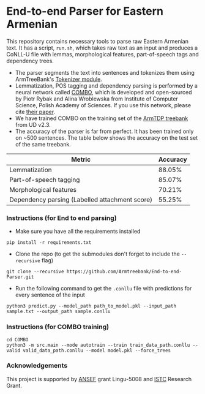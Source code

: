 # End-to-end Parser for Eastern Armenian

This repository contains necessary tools to parse raw Eastern Armenian text. It has a script, `run.sh`, which takes raw text as an input and produces a CoNLL-U file with lemmas, morphological features, part-of-speech tags and dependency trees.

* The parser segments the text into sentences and tokenizes them using ArmTreeBank's [Tokenizer module](https://github.com/Armtreebank/Tokenizer).
* Lemmatization, POS tagging and dependency parsing is performed by a neural network called [COMBO](https://github.com/360er0/COMBO), which is developed and open-sourced by Piotr Rybak and Alina Wroblewska from Institute of Computer Science, Polish Academy of Sciences. If you use this network, please cite [their paper](https://aclanthology.coli.uni-saarland.de/papers/K18-2004/k18-2004).
* We have trained COMBO on the training set of the [ArmTDP treebank](https://github.com/UniversalDependencies/UD_Armenian-ArmTDP) from UD v2.3. 
* The accuracy of the parser is far from perfect. It has been trained only on ~500 sentences. The table below shows the accuracy on the test set of the same treebank.

| Metric | Accuracy |
| ------ | -------- |
| Lemmatization | 88.05% |
| Part-of-speech tagging | 85.07% |
| Morphological features | 70.21% |
| Dependency parsing (Labelled attachment score) | 55.25% |


### Instructions (for End to end parsing)

* Make sure you have all the requirements installed
```commandline
pip install -r requirements.txt
```

* Clone the repo (to get the submodules don't forget to include the `--recursive` flag)
```commandline
git clone --recursive https://github.com/Armtreebank/End-to-end-Parser.git
```

* Run the following command to get the `.conllu` file with predictions for every sentence of the input
```commandline
python3 predict.py --model_path path_to_model.pkl --input_path sample.txt --output_path sample.conllu
```


### Instructions (for COMBO training)
```commandline
cd COMBO
python3 -m src.main --mode autotrain --train train_data_path.conllu --valid valid_data_path.conllu --model model.pkl --force_trees
```

### Acknowledgements

This project is supported by [ANSEF](http://ansef.org/) grant Lingu-5008 and [ISTC](https://istc.am/?page_id=18534) Research Grant.
